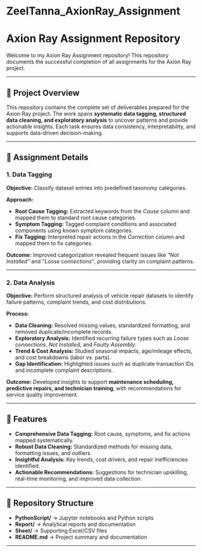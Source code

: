 # ZeelTanna_AxionRay_Assignment
# Axion Ray Assignment Repository  

Welcome to my Axion Ray Assignment repository! This repository documents the successful completion of all assignments for the Axion Ray project.  

---

## 📌 Project Overview  
This repository contains the complete set of deliverables prepared for the Axion Ray project. The work spans **systematic data tagging, structured data cleaning, and exploratory analysis** to uncover patterns and provide actionable insights. Each task ensures data consistency, interpretability, and supports data-driven decision-making.  

---

## 📝 Assignment Details  

### 1. Data Tagging  
**Objective:** Classify dataset entries into predefined taxonomy categories.  

**Approach:**  
- **Root Cause Tagging:** Extracted keywords from the *Cause* column and mapped them to standard root cause categories.  
- **Symptom Tagging:** Tagged complaint conditions and associated components using known symptom categories.  
- **Fix Tagging:** Interpreted repair actions in the *Correction* column and mapped them to fix categories.  

**Outcome:** Improved categorization revealed frequent issues like *“Not Installed”* and *“Loose connections”*, providing clarity on complaint patterns.  

---

### 2. Data Analysis  
**Objective:** Perform structured analysis of vehicle repair datasets to identify failure patterns, complaint trends, and cost distributions.  

**Process:**  
- **Data Cleaning:** Resolved missing values, standardized formatting, and removed duplicate/incomplete records.  
- **Exploratory Analysis:** Identified recurring failure types such as *Loose connections*, *Not Installed*, and *Faulty Assembly*.  
- **Trend & Cost Analysis:** Studied seasonal impacts, age/mileage effects, and cost breakdowns (labor vs. parts).  
- **Gap Identification:** Highlighted issues such as duplicate transaction IDs and incomplete complaint descriptions.  

**Outcome:** Developed insights to support **maintenance scheduling, predictive repairs, and technician training**, with recommendations for service quality improvement.  

---

## 🚀 Features  
- **Comprehensive Data Tagging:** Root cause, symptoms, and fix actions mapped systematically.  
- **Robust Data Cleaning:** Standardized methods for missing data, formatting issues, and outliers.  
- **Insightful Analysis:** Key trends, cost drivers, and repair inefficiencies identified.  
- **Actionable Recommendations:** Suggestions for technician upskilling, real-time monitoring, and improved data collection.  

---

## 📂 Repository Structure  
- **PythonScript/** → Jupyter notebooks and Python scripts  
- **Report/** → Analytical reports and documentation  
- **Sheet/** → Supporting Excel/CSV files  
- **README.md** → Project summary and documentation  

---

